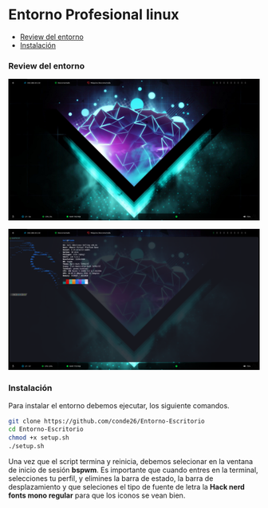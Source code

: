 # Entorno Profesional linux

- [Review del entorno](#review-del-entorno)
- [Instalación](#instalación)

### Review del entorno 
![Escaneo IP 1](https://github.com/conde26/Entorno-Escritorio/blob/main/images/screen.png)

![Escaneo IP 1](https://github.com/conde26/Entorno-Escritorio/blob/main/images/screen2.png)

### Instalación 
Para instalar el entorno debemos ejecutar, los siguiente comandos. 

```bash
git clone https://github.com/conde26/Entorno-Escritorio
cd Entorno-Escritorio
chmod +x setup.sh
./setup.sh
```

Una vez que el script termina y reinicia, debemos selecionar en la ventana de inicio de sesión **bspwm**. Es importante
que cuando entres en la terminal, selecciones tu perfil, y elimines la barra de estado, la barra de desplazamiento
y que seleciones el tipo de fuente de letra la **Hack nerd fonts mono regular** para que los iconos se vean bien.
